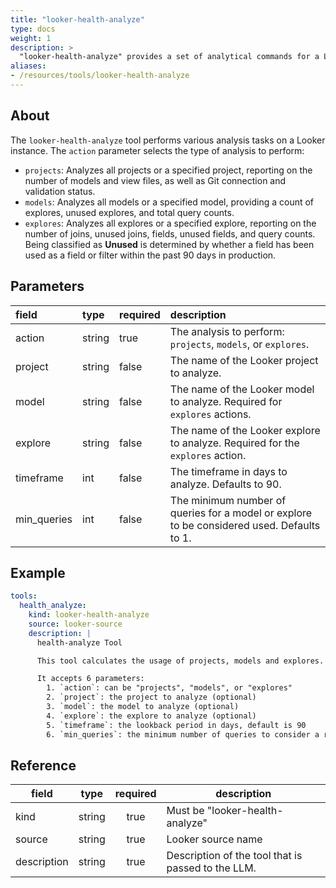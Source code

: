 ```yaml
---
title: "looker-health-analyze"
type: docs
weight: 1
description: >
  "looker-health-analyze" provides a set of analytical commands for a Looker instance, allowing users to analyze projects, models, and explores.
aliases:
- /resources/tools/looker-health-analyze
---
```


## About

The `looker-health-analyze` tool performs various analysis tasks on a Looker instance. The `action` parameter selects the type of analysis to perform:

- `projects`: Analyzes all projects or a specified project, reporting on the number of models and view files, as well as Git connection and validation status.
- `models`: Analyzes all models or a specified model, providing a count of explores, unused explores, and total query counts.
- `explores`: Analyzes all explores or a specified explore, reporting on the number of joins, unused joins, fields, unused fields, and query counts. Being classified as **Unused** is determined by whether a field has been used as a field or filter within the past 90 days in production.

## Parameters

| **field**   | **type** | **required** | **description**                                                                            |
|:------------|:---------|:-------------|:-------------------------------------------------------------------------------------------|
| action      | string   | true         | The analysis to perform: `projects`, `models`, or `explores`.                              |
| project     | string   | false        | The name of the Looker project to analyze.                                                 |
| model       | string   | false        | The name of the Looker model to analyze. Required for `explores` actions.                  |
| explore     | string   | false        | The name of the Looker explore to analyze. Required for the `explores` action.             |
| timeframe   | int      | false        | The timeframe in days to analyze. Defaults to 90.                                          |
| min_queries | int      | false        | The minimum number of queries for a model or explore to be considered used. Defaults to 1. |

## Example

```yaml
tools:
  health_analyze:
    kind: looker-health-analyze
    source: looker-source
    description: |
      health-analyze Tool

      This tool calculates the usage of projects, models and explores.

      It accepts 6 parameters:
        1. `action`: can be "projects", "models", or "explores"
        2. `project`: the project to analyze (optional)
        3. `model`: the model to analyze (optional)
        4. `explore`: the explore to analyze (optional)
        5. `timeframe`: the lookback period in days, default is 90
        6. `min_queries`: the minimum number of queries to consider a resource as active, default is 1
```

## Reference

| **field**   | **type** | **required** | **description**                                    |
|-------------|:--------:|:------------:|----------------------------------------------------|
| kind        |  string  |     true     | Must be "looker-health-analyze"                    |
| source      |  string  |     true     | Looker source name                                 |
| description |  string  |     true     | Description of the tool that is passed to the LLM. |
